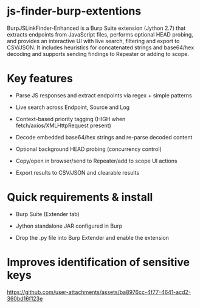 # js-finder-burp-extentions
BurpJSLinkFinder-Enhanced is a Burp Suite extension (Jython 2.7) that extracts endpoints from JavaScript files, performs optional HEAD probing, and provides an interactive UI with live search, filtering and export to CSV/JSON. It includes heuristics for concatenated strings and base64/hex decoding and supports sending findings to Repeater or adding to scope.

# Key features

- Parse JS responses and extract endpoints via regex + simple patterns

- Live search across Endpoint, Source and Log

- Context-based priority tagging (HIGH when fetch/axios/XMLHttpRequest present)

- Decode embedded base64/hex strings and re-parse decoded content

- Optional background HEAD probing (concurrency control)

- Copy/open in browser/send to Repeater/add to scope UI actions

- Export results to CSV/JSON and clearable results

# Quick requirements & install

- Burp Suite (Extender tab)

- Jython standalone JAR configured in Burp

- Drop the .py file into Burp Extender and enable the extension

# Improves identification of sensitive keys

https://github.com/user-attachments/assets/ba8976cc-4f77-4641-acd2-360bd16f123e

